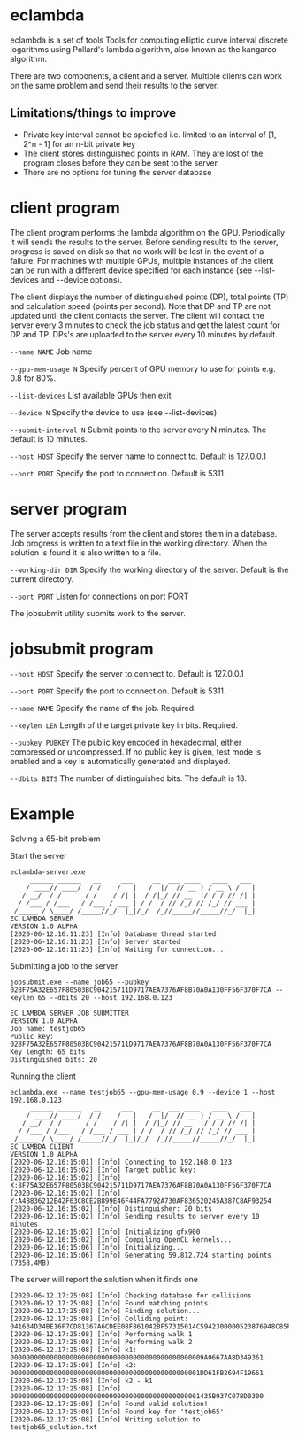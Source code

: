 # eclambda

eclambda is a set of tools 
Tools for computing elliptic curve interval discrete logarithms using Pollard's lambda algorithm, also known as the kangaroo algorithm.

There are two components, a client and a server. Multiple clients can work on the same problem and send their results to the server.

## Limitations/things to improve

- Private key interval cannot be spciefied i.e. limited to an interval of [1, 2^n - 1] for an n-bit private key 
- The client stores distinguished points in RAM. They are lost of the program closes before they can be sent to the server.
- There are no options for tuning the server database

# client program

The client program performs the lambda algorithm on the GPU. Periodically it will sends the results to the server.
Before sending results to the server, progress is saved on disk so that no work will be lost in the event of a failure. For machines with multiple GPUs, multiple instances of the client can be run with a different device specified for each instance (see --list-devices and --device options).

The client displays the number of distinguished points (DP), total points (TP) and calculation speed (points per second). Note that DP and TP are
not updated until the client contacts the server. The client will contact the server every 3 minutes to check the job status and get the latest
count for DP and TP. DPs's are uploaded to the server every 10 minutes by default.


`--name NAME`
Job name

`--gpu-mem-usage N`
Specify percent of GPU memory to use for points e.g. 0.8 for 80%.

`--list-devices`
List available GPUs then exit

`--device N`
Specify the device to use (see --list-devices)

`--submit-interval N`
Submit points to the server every N minutes. The default is 10 minutes.

`--host HOST`
Specify the server name to connect to. Default is 127.0.0.1

`--port PORT`
Specify the port to connect on. Default is 5311.



# server program

The server accepts results from the client and stores them in a database. Job progress is written to a text file in the working directory. When
the solution is found it is also written to a file.

`--working-dir DIR`
Specify the working directory of the server. Default is the current directory.

`--port PORT`
Listen for connections on port PORT


The jobsubmit utility submits work to the server.

# jobsubmit program

`--host HOST`
Specify the server to connect to. Default is 127.0.0.1

`--port PORT`
Specify the port to connect on. Default is 5311.

`--name NAME`
Specify the name of the job. Required.

`--keylen LEN`
Length of the target private key in bits. Required.

`--pubkey PUBKEY`
The public key encoded in hexadecimal, either compressed or uncompressed. If no public key is given, test mode is enabled and a key is automatically generated and displayed.

`--dbits BITS`
The number of distinguished bits. The default is 18. 


# Example

Solving a 65-bit problem

Start the server

```
eclambda-server.exe
     ______ ______   __     ___     __  ___ ____   ____   ___
    / ____// ____/  / /    /   |   /  |/  // __ ) / __ \ /   |
   / __/  / /      / /    / /| |  / /|_/ // __  |/ / / // /| |
  / /___ / /___   / /___ / ___ | / /  / // /_/ // /_/ // ___ |
 /_____ / \____/ /_____//_/  |_|/_/  /_//_____//_____//_/  |_|
EC LAMBDA SERVER
VERSION 1.0 ALPHA
[2020-06-12.16:11:23] [Info] Database thread started
[2020-06-12.16:11:23] [Info] Server started
[2020-06-12.16:11:23] [Info] Waiting for connection...
```



Submitting a job to the server
```
jobsubmit.exe --name job65 --pubkey 028F75A32E657F80503BC904215711D9717AEA7376AF8B70A0A130FF56F370F7CA --keylen 65 --dbits 20 --host 192.168.0.123

EC LAMBDA SERVER JOB SUBMITTER
VERSION 1.0 ALPHA
Job name: testjob65
Public key: 028F75A32E657F80503BC904215711D9717AEA7376AF8B70A0A130FF56F370F7CA
Key length: 65 bits
Distinguished bits: 20
```


Running the client
```
eclambda.exe --name testjob65 --gpu-mem-usage 0.9 --device 1 --host 192.168.0.123
     ______ ______   __     ___     __  ___ ____   ____   ___
    / ____// ____/  / /    /   |   /  |/  // __ ) / __ \ /   |
   / __/  / /      / /    / /| |  / /|_/ // __  |/ / / // /| |
  / /___ / /___   / /___ / ___ | / /  / // /_/ // /_/ // ___ |
 /_____ / \____/ /_____//_/  |_|/_/  /_//_____//_____//_/  |_|
EC LAMBDA CLIENT
VERSION 1.0 ALPHA
[2020-06-12.16:15:01] [Info] Connecting to 192.168.0.123
[2020-06-12.16:15:02] [Info] Target public key:
[2020-06-12.16:15:02] [Info] X:8F75A32E657F80503BC904215711D9717AEA7376AF8B70A0A130FF56F370F7CA
[2020-06-12.16:15:02] [Info] Y:A4B836212E42F63C8CE2B899E46F44FA7792A730AF836520245A387C8AF93254
[2020-06-12.16:15:02] [Info] Distinguisher: 20 bits
[2020-06-12.16:15:02] [Info] Sending results to server every 10 minutes
[2020-06-12.16:15:02] [Info] Initializing gfx900
[2020-06-12.16:15:02] [Info] Compiling OpenCL kernels...
[2020-06-12.16:15:06] [Info] Initializing...
[2020-06-12.16:15:06] [Info] Generating 59,812,724 starting points (7358.4MB)
```

The server will report the solution when it finds one

```
[2020-06-12.17:25:08] [Info] Checking database for collisions
[2020-06-12.17:25:08] [Info] Found matching points!
[2020-06-12.17:25:08] [Info] Finding solution...
[2020-06-12.17:25:08] [Info] Colliding point: 041634D34BE16F7CD81367A6CDEE08F861042BF57315014C5942300000523876948C85F71DD8BD386E3E4EFB719BD9D5B68815ED6D7BE358A0841F38B61189D67A
[2020-06-12.17:25:08] [Info] Performing walk 1
[2020-06-12.17:25:08] [Info] Performing walk 2
[2020-06-12.17:25:08] [Info] k1: 0000000000000000000000000000000000000000000000009A0667AA8D349361
[2020-06-12.17:25:08] [Info] k2: 000000000000000000000000000000000000000000000001DD61FB2694F19661
[2020-06-12.17:25:08] [Info] k2 - k1
[2020-06-12.17:25:08] [Info] 000000000000000000000000000000000000000000000001435B937C07BD0300
[2020-06-12.17:25:08] [Info] Found valid solution!
[2020-06-12.17:25:08] [Info] Found key for 'testjob65'
[2020-06-12.17:25:08] [Info] Writing solution to testjob65_solution.txt
```
